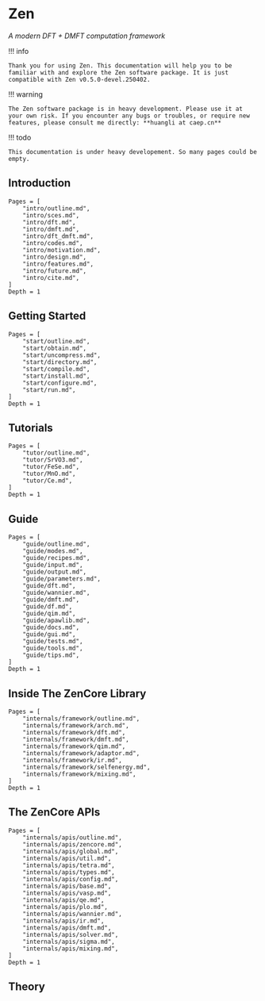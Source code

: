 # Zen

*A modern DFT + DMFT computation framework*

!!! info

    Thank you for using Zen. This documentation will help you to be familiar with and explore the Zen software package. It is just compatible with Zen v0.5.0-devel.250402.

!!! warning

    The Zen software package is in heavy development. Please use it at your own risk. If you encounter any bugs or troubles, or require new features, please consult me directly: **huangli at caep.cn**

!!! todo

    This documentation is under heavy developement. So many pages could be empty.

## Introduction

```@contents
Pages = [
    "intro/outline.md",
    "intro/sces.md",
    "intro/dft.md",
    "intro/dmft.md",
    "intro/dft_dmft.md",
    "intro/codes.md",
    "intro/motivation.md",
    "intro/design.md",
    "intro/features.md",
    "intro/future.md",
    "intro/cite.md",
]
Depth = 1
```

## Getting Started

```@contents
Pages = [
    "start/outline.md",
    "start/obtain.md",
    "start/uncompress.md",
    "start/directory.md",
    "start/compile.md",
    "start/install.md",
    "start/configure.md",
    "start/run.md",
]
Depth = 1
```

## Tutorials

```@contents
Pages = [
    "tutor/outline.md",
    "tutor/SrVO3.md",
    "tutor/FeSe.md",
    "tutor/MnO.md",
    "tutor/Ce.md",
]
Depth = 1
```

## Guide

```@contents
Pages = [
    "guide/outline.md",
    "guide/modes.md",
    "guide/recipes.md",
    "guide/input.md",
    "guide/output.md",
    "guide/parameters.md",
    "guide/dft.md",
    "guide/wannier.md",
    "guide/dmft.md",
    "guide/df.md",
    "guide/qim.md",
    "guide/apawlib.md",
    "guide/docs.md",
    "guide/gui.md",
    "guide/tests.md",
    "guide/tools.md",
    "guide/tips.md",
]
Depth = 1
```

## Inside The ZenCore Library

```@contents
Pages = [
    "internals/framework/outline.md",
    "internals/framework/arch.md",
    "internals/framework/dft.md",
    "internals/framework/dmft.md",
    "internals/framework/qim.md",
    "internals/framework/adaptor.md",
    "internals/framework/ir.md",
    "internals/framework/selfenergy.md",
    "internals/framework/mixing.md",
]
Depth = 1
```

## The ZenCore APIs

```@contents
Pages = [
    "internals/apis/outline.md",
    "internals/apis/zencore.md",
    "internals/apis/global.md",
    "internals/apis/util.md",
    "internals/apis/tetra.md",
    "internals/apis/types.md",
    "internals/apis/config.md",
    "internals/apis/base.md",
    "internals/apis/vasp.md",
    "internals/apis/qe.md",
    "internals/apis/plo.md",
    "internals/apis/wannier.md",
    "internals/apis/ir.md",
    "internals/apis/dmft.md",
    "internals/apis/solver.md",
    "internals/apis/sigma.md",
    "internals/apis/mixing.md",
]
Depth = 1
```

## Theory
